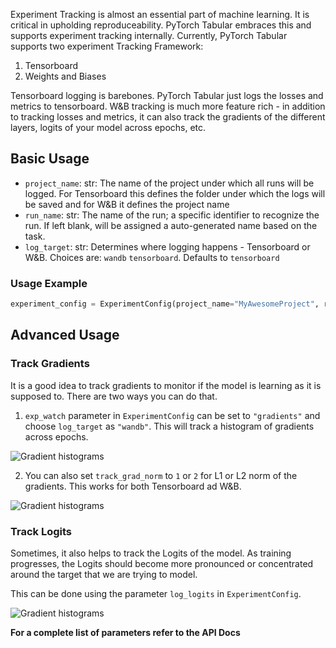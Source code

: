 Experiment Tracking is almost an essential part of machine learning. It is critical in upholding reproduceability. PyTorch Tabular embraces this and supports experiment tracking internally. Currently, PyTorch Tabular supports two experiment Tracking Framework:

1. Tensorboard
1. Weights and Biases

Tensorboard logging is barebones. PyTorch Tabular just logs the losses and metrics to tensorboard. W&B tracking is much more feature rich - in addition to tracking losses and metrics, it can also track the gradients of the different layers, logits of your model across epochs, etc.

## Basic Usage

- `project_name`: str: The name of the project under which all runs will be logged. For Tensorboard this defines the folder under which the logs will be saved and for W&B it defines the project name
- `run_name`: str: The name of the run; a specific identifier to recognize the run. If left blank, will be assigned a auto-generated name based on the task.
- `log_target`: str: Determines where logging happens - Tensorboard or W&B. Choices are: `wandb` `tensorboard`. Defaults to `tensorboard`

### Usage Example

```python
experiment_config = ExperimentConfig(project_name="MyAwesomeProject", run_name="my_cool_new_model", log_target=")
```

## Advanced Usage

### Track Gradients

It is a good idea to track gradients to monitor if the model is learning as it is supposed to. There are two ways you can do that.

1. `exp_watch` parameter in `ExperimentConfig` can be set to `"gradients"` and choose `log_target` as `"wandb"`. This will track a histogram of gradients across epochs.

![Gradient histograms](imgs/gradient_histograms.png)

2. You can also set `track_grad_norm` to `1` or `2` for L1 or L2 norm of the gradients. This works for both Tensorboard ad W&B.

![Gradient histograms](imgs/gradient_norms.png)

### Track Logits

Sometimes, it also helps to track the Logits of the model. As training progresses, the Logits should become more pronounced or concentrated around the target that we are trying to model.

This can be done using the parameter `log_logits` in `ExperimentConfig`.

![Gradient histograms](imgs/logits.gif)

**For a complete list of parameters refer to the API Docs**
